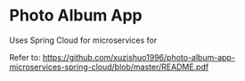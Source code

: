 # Photo Album App

Uses Spring Cloud for microservices for 

Refer to: https://github.com/xuzishuo1996/photo-album-app-microservices-spring-cloud/blob/master/README.pdf
